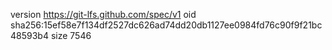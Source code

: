 version https://git-lfs.github.com/spec/v1
oid sha256:15ef58e7f134df2527dc626ad74dd20db1127ee0984fd76c90f9f21bc48593b4
size 7546
